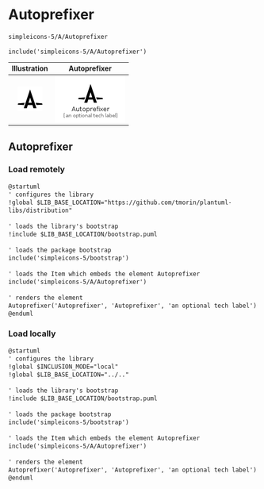 # Autoprefixer


```text
simpleicons-5/A/Autoprefixer
```

```text
include('simpleicons-5/A/Autoprefixer')
```



| Illustration | Autoprefixer |
| :---: | :---: |
| ![illustration for Illustration](../../simpleicons-5/A/Autoprefixer.png) | ![illustration for Autoprefixer](../../simpleicons-5/A/Autoprefixer.Local.png) |




## Autoprefixer

### Load remotely
```plantuml
@startuml
' configures the library
!global $LIB_BASE_LOCATION="https://github.com/tmorin/plantuml-libs/distribution"

' loads the library's bootstrap
!include $LIB_BASE_LOCATION/bootstrap.puml

' loads the package bootstrap
include('simpleicons-5/bootstrap')

' loads the Item which embeds the element Autoprefixer
include('simpleicons-5/A/Autoprefixer')

' renders the element
Autoprefixer('Autoprefixer', 'Autoprefixer', 'an optional tech label')
@enduml
```

### Load locally
```plantuml
@startuml
' configures the library
!global $INCLUSION_MODE="local"
!global $LIB_BASE_LOCATION="../.."

' loads the library's bootstrap
!include $LIB_BASE_LOCATION/bootstrap.puml

' loads the package bootstrap
include('simpleicons-5/bootstrap')

' loads the Item which embeds the element Autoprefixer
include('simpleicons-5/A/Autoprefixer')

' renders the element
Autoprefixer('Autoprefixer', 'Autoprefixer', 'an optional tech label')
@enduml
```

